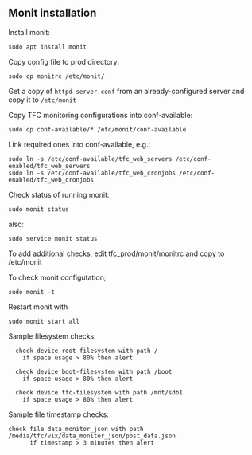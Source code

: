 ## Monit installation

Install monit:
```
sudo apt install monit
```

Copy config file to prod directory:
```
sudo cp monitrc /etc/monit/
```

Get a copy of `httpd-server.conf` from an already-configured server and copy it to
`/etc/monit`

Copy TFC monitoring configurations into conf-available:
```
sudo cp conf-available/* /etc/monit/conf-available
```

Link required ones into conf-available, e.g.:
```
sudo ln -s /etc/conf-available/tfc_web_servers /etc/conf-enabled/tfc_web_servers
sudo ln -s /etc/conf-available/tfc_web_cronjobs /etc/conf-enabled/tfc_web_cronjobs

```

Check status of running monit:
```
sudo monit status
```
also:
```
sudo service monit status
```

To add additional checks, edit tfc_prod/monit/monitrc and copy to /etc/monit

To check monit configutation;
```
sudo monit -t
```

Restart monit with
```
sudo monit start all
```

Sample filesystem checks:
```
  check device root-filesystem with path /
    if space usage > 80% then alert

  check device boot-filesystem with path /boot
    if space usage > 80% then alert

  check device tfc-filesystem with path /mnt/sdb1
    if space usage > 80% then alert
```

Sample file timestamp checks:
```
check file data_monitor_json with path /media/tfc/vix/data_monitor_json/post_data.json
      if timestamp > 3 minutes then alert
```

